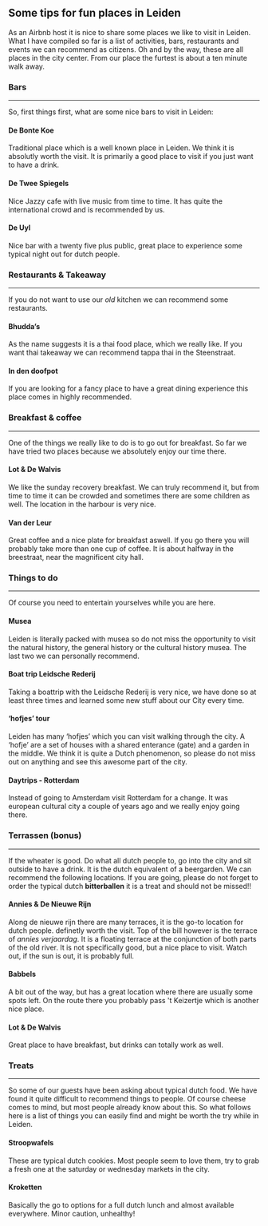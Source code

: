<h2><a id="Some_tips_for_fun_places_in_Leiden_0"></a>Some tips for fun places in Leiden</h2>
<p>As an Airbnb host it is nice to share some places we like to visit in Leiden. What I have compiled so far is a list of activities, bars, restaurants and events we can recommend as citizens. Oh and by the way, these are all places in the city center. From our place the furtest is about a ten minute walk away.</p>
<h3><a id="Bars_3"></a>Bars</h3>
<hr>
<p>So, first things first, what are some nice bars to visit in Leiden:</p>
<h4><a id="De_Bonte_Koe_7"></a>De Bonte Koe <a href="https://goo.gl/maps/Q57noMD1J5S2"><i class="fa fa-map-marker" aria-hidden="true"></i></a></h4>
<p>Traditional place which is a well known place in Leiden. We think it is absolutly worth the visit. It is primarily a good place to visit if you just want to have a drink.</p>
<h4><a id="De_Twee_Spiegels_10"></a>De Twee Spiegels <a href="https://goo.gl/maps/1yHPdubiKjP2"><i class="fa fa-map-marker" aria-hidden="true"></i></a></h4>
<p>Nice Jazzy cafe with live music from time to time. It has quite the international crowd and is recommended by us.</p>
<h4><a id="De_Uyl_13"></a>De Uyl 
<a href="https://goo.gl/maps/eEuddCyKwyq"><i class="fa fa-map-marker" aria-hidden="true"></i></a></h4>
<p>Nice bar with a twenty five plus public, great place to experience some typical night out for dutch people.</p>
<h3><a id="Restaurants__Takeaway_17"></a>Restaurants &amp; Takeaway</h3>
<hr>
<p>If you do not want to use our <em>old</em> kitchen we can recommend some restaurants.</p>
<h4><a id="Bhuddas_21"></a>Bhudda’s <a href="https://goo.gl/maps/TDHJ4mZxQ332"><i class="fa fa-map-marker" aria-hidden="true"></i></a></h4>
<p>As the name suggests it is a thai food place, which we really like. If you want thai takeaway we can recommend tappa thai in the Steenstraat.</p>
<h4><a id="In_den_doofpot_24"></a>In den doofpot</h4>
<p>If you are looking for a fancy place to have a great dining experience this place comes in highly recommended.</p>
<h3><a id="Breakfast__coffee_27"></a>Breakfast &amp; coffee</h3>
<hr>
<p>One of the things we really like to do is to go out for breakfast. So far we have tried two places because we absolutely enjoy our time there.</p>
<h4><a id="Lot__De_Walvis_31"></a>Lot &amp; De Walvis</h4>
<p>We like the sunday recovery breakfast. We can truly recommend it, but from time to time it can be crowded and sometimes there are some children as well. The location in the harbour is very nice.</p>
<h4><a id="Van_der_Leur_34"></a>Van der Leur</h4>
<p>Great coffee and a nice plate for breakfast aswell. If you go there you will probably take more than one cup of coffee. It is about halfway in the breestraat, near the magnificent city hall.</p>
<h3><a id="Things_to_do_37"></a>Things to do</h3>
<hr>
<p>Of course you need to entertain yourselves while you are here.</p>
<h4><a id="Musea_42"></a>Musea</h4>
<p>Leiden is literally packed with musea so do not miss the opportunity to visit the natural history, the general history or the cultural history musea. The last two we can personally recommend.</p>
<h4><a id="Boat_trip_Leidsche_Rederij_45"></a>Boat trip Leidsche Rederij</h4>
<p>Taking a boattrip with the Leidsche Rederij is very nice, we have done so at least three times and learned some new stuff about our City every time.</p>
<h4><a id="hofjes_tour_48"></a>‘hofjes’ tour</h4>
<p>Leiden has many ‘hofjes’ which you can visit walking through the city. A ‘hofje’ are a set of houses with a shared enterance (gate) and a garden in the middle. We think it is quite a Dutch phenomenon, so please do not miss out on anything and see this awesome part of the city.</p>
<h4><a id="Daytrips__Rotterdam_51"></a>Daytrips - Rotterdam</h4>
<p>Instead of going to Amsterdam visit Rotterdam for a change. It was european cultural city a couple of years ago and we really enjoy going there.</p>
<h3><a id="Terrassen_bonus_54"></a>Terrassen (bonus)</h3>
<hr>
<p>If the wheater is good. Do what all dutch people to, go into the city and sit outside to have a drink. It is the dutch equivalent of a beergarden. We can recommend the following locations. If you are going, please do not forget to order the typical dutch <strong>bitterballen</strong> it is a treat and should not be missed!!</p>
<h4><a id="Annies__De_Nieuwe_Rijn_58"></a>Annies &amp; De Nieuwe Rijn</h4>
<p>Along de nieuwe rijn there are many terraces, it is the go-to location for dutch people. definetly worth the visit. Top of the bill however is the terrace of <em>annies verjaardag</em>. It is a floating terrace at the conjunction of both parts of the old river. It is not specifically good, but a nice place to visit. Watch out, if the sun is out, it is probably full.</p>
<h4><a id="Babbels_61"></a>Babbels</h4>
<p>A bit out of the way, but has a great location where there are usually some spots left. On the route there you probably pass 't Keizertje which is another nice place.</p>
<h4><a id="Lot__De_Walvis_64"></a>Lot &amp; De Walvis</h4>
<p>Great place to have breakfast, but drinks can totally work as well.</p>
<h3><a id="Treats_68"></a>Treats</h3>
<hr>
<p>So some of our guests have been asking about typical dutch food. We have found it quite difficult to recommend things to people. Of course cheese comes to mind, but most people already know about this. So what follows here is a list of things you can easily find and might be worth the try while in Leiden.</p>
<h4><a id="Stroopwafels_72"></a>Stroopwafels</h4>
<p>These are typical dutch cookies. Most people seem to love them, try to grab a fresh one at the saturday or wednesday markets in the city.</p>
<h4><a id="Kroketten_75"></a>Kroketten</h4>
<p>Basically the go to options for a full dutch lunch and almost available everywhere. Minor caution, unhealthy!</p>

